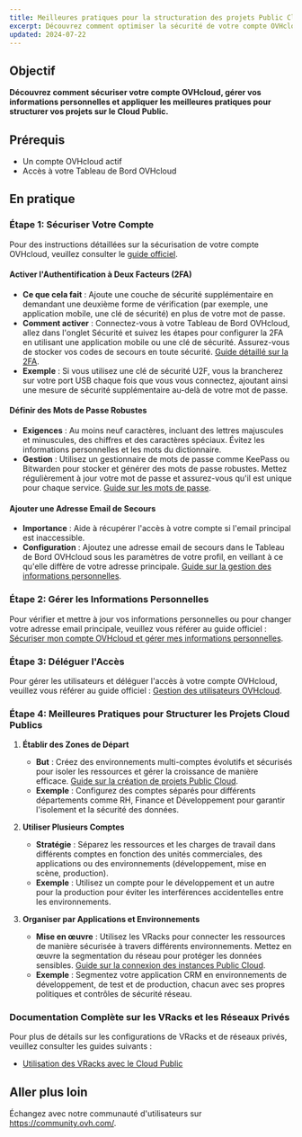 ```yaml
---
title: Meilleures pratiques pour la structuration des projets Public Cloud OVHcloud
excerpt: Découvrez comment optimiser la sécurité de votre compte OVHcloud, gérer vos informations personnelles et structurer efficacement vos projets Public Cloud
updated: 2024-07-22
---
```


## Objectif

**Découvrez comment sécuriser votre compte OVHcloud, gérer vos informations personnelles et appliquer les meilleures pratiques pour structurer vos projets sur le Cloud Public.**

## Prérequis

- Un compte OVHcloud actif
- Accès à votre Tableau de Bord OVHcloud

## En pratique

### Étape 1: Sécuriser Votre Compte

Pour des instructions détaillées sur la sécurisation de votre compte OVHcloud, veuillez consulter le [guide officiel](/pages/account_and_service_management/account_information/all_about_username).

#### Activer l'Authentification à Deux Facteurs (2FA)
- **Ce que cela fait** : Ajoute une couche de sécurité supplémentaire en demandant une deuxième forme de vérification (par exemple, une application mobile, une clé de sécurité) en plus de votre mot de passe.
- **Comment activer** : Connectez-vous à votre Tableau de Bord OVHcloud, allez dans l'onglet Sécurité et suivez les étapes pour configurer la 2FA en utilisant une application mobile ou une clé de sécurité. Assurez-vous de stocker vos codes de secours en toute sécurité. [Guide détaillé sur la 2FA](https://support.us.ovhcloud.com/hc/en-us/articles/360013968099-Securing-an-Account-with-Two-Factor-Authentication).
- **Exemple** : Si vous utilisez une clé de sécurité U2F, vous la brancherez sur votre port USB chaque fois que vous vous connectez, ajoutant ainsi une mesure de sécurité supplémentaire au-delà de votre mot de passe.

#### Définir des Mots de Passe Robustes
- **Exigences** : Au moins neuf caractères, incluant des lettres majuscules et minuscules, des chiffres et des caractères spéciaux. Évitez les informations personnelles et les mots du dictionnaire.
- **Gestion** : Utilisez un gestionnaire de mots de passe comme KeePass ou Bitwarden pour stocker et générer des mots de passe robustes. Mettez régulièrement à jour votre mot de passe et assurez-vous qu'il est unique pour chaque service. [Guide sur les mots de passe](/pages/account_and_service_management/account_information/manage-ovh-password).

#### Ajouter une Adresse Email de Secours
- **Importance** : Aide à récupérer l'accès à votre compte si l'email principal est inaccessible.
- **Configuration** : Ajoutez une adresse email de secours dans le Tableau de Bord OVHcloud sous les paramètres de votre profil, en veillant à ce qu'elle diffère de votre adresse principale. [Guide sur la gestion des informations personnelles](/pages/account_and_service_management/account_information/all_about_username/).

### Étape 2: Gérer les Informations Personnelles

Pour vérifier et mettre à jour vos informations personnelles ou pour changer votre adresse email principale, veuillez vous référer au guide officiel : [Sécuriser mon compte OVHcloud et gérer mes informations personnelles](/pages/account_and_service_management/account_information/all_about_username).

### Étape 3: Déléguer l'Accès

Pour gérer les utilisateurs et déléguer l'accès à votre compte OVHcloud, veuillez vous référer au guide officiel : [Gestion des utilisateurs OVHcloud](pages/account_and_service_management/account_information/ovhcloud-users-management/).


### Étape 4: Meilleures Pratiques pour Structurer les Projets Cloud Publics

1. **Établir des Zones de Départ**
   - **But** : Créez des environnements multi-comptes évolutifs et sécurisés pour isoler les ressources et gérer la croissance de manière efficace. [Guide sur la création de projets Public Cloud](/pages/public_cloud/compute/create_a_public_cloud_project/).
   - **Exemple** : Configurez des comptes séparés pour différents départements comme RH, Finance et Développement pour garantir l'isolement et la sécurité des données.

2. **Utiliser Plusieurs Comptes**
   - **Stratégie** : Séparez les ressources et les charges de travail dans différents comptes en fonction des unités commerciales, des applications ou des environnements (développement, mise en scène, production).
   - **Exemple** : Utilisez un compte pour le développement et un autre pour la production pour éviter les interférences accidentelles entre les environnements.

3. **Organiser par Applications et Environnements**
   - **Mise en œuvre** : Utilisez les VRacks pour connecter les ressources de manière sécurisée à travers différents environnements. Mettez en œuvre la segmentation du réseau pour protéger les données sensibles. [Guide sur la connexion des instances Public Cloud](/pages/public_cloud/compute/public-cloud-first-steps/).
   - **Exemple** : Segmentez votre application CRM en environnements de développement, de test et de production, chacun avec ses propres politiques et contrôles de sécurité réseau.

### Documentation Complète sur les VRacks et les Réseaux Privés

Pour plus de détails sur les configurations de VRacks et de réseaux privés, veuillez consulter les guides suivants :
- [Utilisation des VRacks avec le Cloud Public](/pages/public_cloud/public_cloud_network_services/getting-started-07-creating-vrack/)

## Aller plus loin

Échangez avec notre communauté d'utilisateurs sur <https://community.ovh.com/>.

